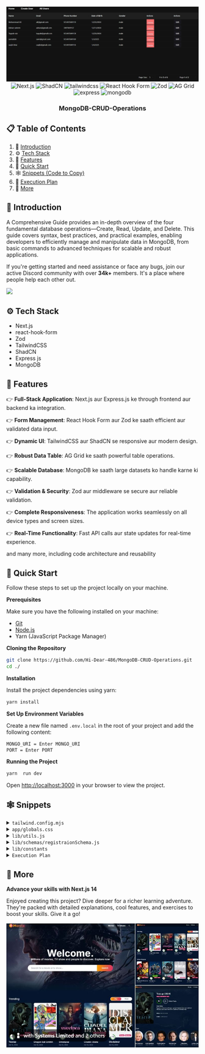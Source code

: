 <div align="center">
  <br />
    <a href="https://youtu.be/lEflo_sc82g?feature=shared" target="_blank">
      <img src="https://github.com/Hi-Dear-486/MongoDB-CRUD-Operations/blob/zeeshanBranch/mongodb-crud-operation.JPG" alt="Project Banner">
    </a>
  <br />

  <div>
   <img
  src="https://img.shields.io/badge/Next.js-0070F3?style=for-the-badge&logo=next.js&logoColor=white"
  alt="Next.js"
/>
    <img src="https://img.shields.io/badge/ShadCN-UI%20Components-red?style=for-the-badge&logo=react&logoColor=white" alt="ShadCN" />
    <img src="https://img.shields.io/badge/-Tailwind_CSS-black?style=for-the-badge&logoColor=white&logo=tailwindcss&color=06B6D4" alt="tailwindcss" />
    <img src="https://img.shields.io/badge/React_Hook_Form-v7.44.2-blue?style=for-the-badge&logo=reacthookform&logoColor=white" alt="React Hook Form" />
    <img src="https://img.shields.io/badge/Zod-Type%20Validation-blue?style=for-the-badge&logo=typescript&logoColor=white" alt="Zod" />
    <img src="https://img.shields.io/badge/AG%20Grid-Data%20Table-blue?style=for-the-badge&logo=react&logoColor=white" alt="AG Grid" />
    <img src="https://img.shields.io/badge/-Express.js-lightgrey?style=for-the-badge&logo=express&logoColor=black" alt="express" />
    <img src="https://img.shields.io/badge/-MongoDB-green?style=for-the-badge&logo=mongodb&logoColor=white" alt="mongodb" />

  </div>

  <h3 align="center">MongoDB-CRUD-Operations</h3>
</div>

## 📋 <a name="table">Table of Contents</a>

1. 🤖 [Introduction](#introduction)
2. ⚙️ [Tech Stack](#tech-stack)
3. 🔋 [Features](#features)
4. 🤸 [Quick Start](#quick-start)
5. 🕸️ [Snippets (Code to Copy)](#snippets)
6. 🔗 [Execution Plan](#links)
7. 🚀 [More](#more)


## <a name="introduction">🤖 Introduction</a>

A Comprehensive Guide provides an in-depth overview of the four fundamental database operations—Create, Read, Update, and Delete. This guide covers syntax, best practices, and practical examples, enabling developers to efficiently manage and manipulate data in MongoDB, from basic commands to advanced techniques for scalable and robust applications.

If you're getting started and need assistance or face any bugs, join our active Discord community with over **34k+** members. It's a place where people help each other out.

<a href="https://discord.com/invite/n6EdbFJ" target="_blank"><img src="https://github.com/sujatagunale/EasyRead/assets/151519281/618f4872-1e10-42da-8213-1d69e486d02e" /></a>

## <a name="tech-stack">⚙️ Tech Stack</a>

- Next.js
- react-hook-form
- Zod
- TailwindCSS
- ShadCN
- Express js
- MongoDB

## <a name="features">🔋 Features</a>

👉 **Full-Stack Application**: Next.js aur Express.js ke through frontend aur backend ka integration.

👉 **Form Management**: React Hook Form aur Zod ke saath efficient aur validated data input.

👉 **Dynamic UI**: TailwindCSS aur ShadCN se responsive aur modern design.

👉 **Robust Data Table**: AG Grid ke saath powerful table operations.

👉 **Scalable Database**: MongoDB ke saath large datasets ko handle karne ki capability.

👉 **Validation & Security**: Zod aur middleware se secure aur reliable validation.

👉 **Complete Responsiveness**: The application works seamlessly on all device types and screen sizes.

👉 **Real-Time Functionality**: Fast API calls aur state updates for real-time experience.

and many more, including code architecture and reusability

## <a name="quick-start">🤸 Quick Start</a>

Follow these steps to set up the project locally on your machine.

**Prerequisites**

Make sure you have the following installed on your machine:

- [Git](https://git-scm.com/)
- [Node.js](https://nodejs.org/en)
- Yarn (JavaScript Package Manager)

**Cloning the Repository**

```bash
git clone https://github.com/Hi-Dear-486/MongoDB-CRUD-Operations.git
cd ./
```

**Installation**

Install the project dependencies using yarn:

```bash
yarn install
```

**Set Up Environment Variables**

Create a new file named `.env.local` in the root of your project and add the following content:

```env
MONGO_URI = Enter MONGO_URI
PORT = Enter PORT
```

**Running the Project**

```bash
yarn  run dev
```

Open [http://localhost:3000](http://localhost:3000) in your browser to view the project.

## <a name="snippets">🕸️ Snippets</a>

<details>
<summary><code>tailwind.config.mjs</code></summary>

```javascript
/** @type {import('tailwindcss').Config} */

export default {
  darkMode: ["class"],
  content: [
    "./pages/**/*.{js,ts,jsx,tsx,mdx}",
    "./components/**/*.{js,ts,jsx,tsx,mdx}",
    "./app/**/*.{js,ts,jsx,tsx,mdx}",
  ],
  theme: {
    extend: {
      colors: {
        background: "hsl(var(--background))",
        foreground: "hsl(var(--foreground))",
        card: {
          DEFAULT: "hsl(var(--card))",
          foreground: "hsl(var(--card-foreground))",
        },
        popover: {
          DEFAULT: "hsl(var(--popover))",
          foreground: "hsl(var(--popover-foreground))",
        },
        primary: {
          DEFAULT: "hsl(var(--primary))",
          foreground: "hsl(var(--primary-foreground))",
        },
        secondary: {
          DEFAULT: "hsl(var(--secondary))",
          foreground: "hsl(var(--secondary-foreground))",
        },
        muted: {
          DEFAULT: "hsl(var(--muted))",
          foreground: "hsl(var(--muted-foreground))",
        },
        accent: {
          DEFAULT: "hsl(var(--accent))",
          foreground: "hsl(var(--accent-foreground))",
        },
        destructive: {
          DEFAULT: "hsl(var(--destructive))",
          foreground: "hsl(var(--destructive-foreground))",
        },
        border: "hsl(var(--border))",
        input: "hsl(var(--input))",
        ring: "hsl(var(--ring))",
        chart: {
          1: "hsl(var(--chart-1))",
          2: "hsl(var(--chart-2))",
          3: "hsl(var(--chart-3))",
          4: "hsl(var(--chart-4))",
          5: "hsl(var(--chart-5))",
        },
      },
      boxShadow: {
        62: "rgb(204, 219, 232) 3px 3px 6px 0px inset, rgba(255, 255, 255, 0.5) -3px -3px 6px 1px inset",
      },
      borderRadius: {
        lg: "var(--radius)",
        md: "calc(var(--radius) - 2px)",
        sm: "calc(var(--radius) - 4px)",
      },
    },
  },
  plugins: [require("tailwindcss-animate")],
};

```
</details>

<details>
<summary><code>app/globals.css</code></summary>

```css
@tailwind base;
@tailwind components;
@tailwind utilities;

body {
  font-family: Arial, Helvetica, sans-serif;
}

@layer base {
  :root {
    --background: 0 0% 100%;
    --foreground: 240 10% 3.9%;
    --card: 0 0% 100%;
    --card-foreground: 240 10% 3.9%;
    --popover: 0 0% 100%;
    --popover-foreground: 240 10% 3.9%;
    --primary: 240 5.9% 10%;
    --primary-foreground: 0 0% 98%;
    --secondary: 240 4.8% 95.9%;
    --secondary-foreground: 240 5.9% 10%;
    --muted: 240 4.8% 95.9%;
    --muted-foreground: 240 3.8% 46.1%;
    --accent: 240 4.8% 95.9%;
    --accent-foreground: 240 5.9% 10%;
    --destructive: 0 84.2% 60.2%;
    --destructive-foreground: 0 0% 98%;
    --border: 240 5.9% 90%;
    --input: 240 5.9% 90%;
    --ring: 240 10% 3.9%;
    --chart-1: 12 76% 61%;
    --chart-2: 173 58% 39%;
    --chart-3: 197 37% 24%;
    --chart-4: 43 74% 66%;
    --chart-5: 27 87% 67%;
    --radius: 0.5rem;
  }
  .dark {
    --background: 240 10% 3.9%;
    --foreground: 0 0% 98%;
    --card: 240 10% 3.9%;
    --card-foreground: 0 0% 98%;
    --popover: 240 10% 3.9%;
    --popover-foreground: 0 0% 98%;
    --primary: 0 0% 98%;
    --primary-foreground: 240 5.9% 10%;
    --secondary: 240 3.7% 15.9%;
    --secondary-foreground: 0 0% 98%;
    --muted: 240 3.7% 15.9%;
    --muted-foreground: 240 5% 64.9%;
    --accent: 240 3.7% 15.9%;
    --accent-foreground: 0 0% 98%;
    --destructive: 0 62.8% 30.6%;
    --destructive-foreground: 0 0% 98%;
    --border: 240 3.7% 15.9%;
    --input: 240 3.7% 15.9%;
    --ring: 240 4.9% 83.9%;
    --chart-1: 220 70% 50%;
    --chart-2: 160 60% 45%;
    --chart-3: 30 80% 55%;
    --chart-4: 280 65% 60%;
    --chart-5: 340 75% 55%;
  }
}

@layer base {
  * {
    @apply border-border;
  }
  body {
    @apply bg-background text-foreground;
  }
}

.gray {
  background-color: rgb(92, 98, 100);
}

.ag-header-cell-filter-button {
  background-color: white !important;
  color: gray !important;
  border-radius: 5px !important;
  padding: 5px 10px;
  cursor: pointer;
  border: 4px solid white;
}

.ag-header-cell-filter-button:hover {
  background-color: white !important;
}

```
</details>
<details>
<summary><code>lib/utils.js</code></summary>

```typescript
import { type ClassValue, clsx } from "clsx";
import { twMerge } from "tailwind-merge";

export function cn(...inputs: ClassValue[]) {
  return twMerge(clsx(inputs));
}

```
</details>

<details>
<summary><code>lib/schemas/registraionSchema.js</code></summary>

```javascript
import { z } from "zod";

export const formSchema = z.object({
  name: z.string().min(2, {
    message: "Username must be at least 2 characters.",
  }),
  email: z.string().email({ message: "Invalid email address." }),
  password: z
    .string()
    .regex(
      /^(?=.*[A-Z])(?=.*[a-z])(?=.*\d)(?=.*[!@#$%^&*(),.?":{}|<>]).{8,}$/,
      {
        message:
          "Password must be at least 8 characters long and include an uppercase letter, a lowercase letter, a number, and a special character.",
      }
    ),
  phone: z.string().regex(/^\+?[1-9]\d{1,14}$/, {
    message: "Phone number must be a valid international format.",
  }),
  dob: z.date({
    required_error: "A date of birth is required.",
  }),
  gender: z
    .string()
    .refine((val) => ["male", "female", "other"].includes(val), {
      message: "You need to select a notification type.",
    }),
});
```
</details>

<details>
<summary><code>lib/constants</code></summary>

```javascript
export const RADIO_OPTIONS = [
  { value: "male", label: "Male" },
  { value: "female", label: "Female" },
  { value: "other", label: "Other" },
];

// Column definitions
export const colDefs = [
  {
    field: "name",
    flex: 1,
    headerName: "Name",
    filter: true,
    floatingFilter: true,
    checkboxSelection: true,
  },
  {
    field: "email",
    flex: 1,
    headerName: "Email",
    filter: true,
    floatingFilter: true,
  },
  {
    field: "phone",
    flex: 1,
    headerName: "Phone Number",
    filter: true,
    floatingFilter: true,
    cellClassRules: {
      // apply green to electric cars
      "rag-green": (params) => params.value === "923497849159",
    },
  },
  {
    field: "dob",
    flex: 1,
    headerName: "Date of Birth",
    floatingFilter: true,
    valueFormatter: (item) => new Date(item.value).toLocaleDateString(),
  },
  {
    field: "gender",
    flex: 1,
    headerName: "Gender",
    filter: true,
    floatingFilter: true,
  },
];

```
</details>
<details>
<summary><code>Execution Plan</code></summary>

```javascript
Implementation Steps:
1 Initialize Project:
  Create a new Node.js project:
  npx create-next-app@latest ./

2 Install required dependencies:
yarn  add express mongoose
yarn add nodemon --dev

3 Project Setup:
🕸 Setup basic Express server.
🕸 Configure environment variables using .env file.

4 Connect to MongoDB:
🕸 Use mongoose.connect() to establish a connection with MongoDB.

5 Define Models:
🕸 Create a schema for the data you want to handle (e.g., users, posts, products).
🕸 Use Mongoose to define models.

😞 Its my mistake i am not using api/
😔 i am directly use resource

6 Implement Routes:
🕸 Create RESTful routes for each CRUD operation:
🕸 Create: POST /api/resource
🕸 Read: GET /api/resource, GET /api/resource/:id
🕸 Update: PUT /api/resource/:id
🕸 Delete: DELETE /api/resource/:id

7 Controllers:
🕸 Create controller functions to handle the business logic for each route

8 Test Endpoints:
🕸 Use tools like Postman or Thunder Client to test your API endpoints

9 Error Handling:
🕸 Implement proper error handling and validation for incoming data.

10 Run Server:
🕸 Use nodemon for development to restart the server automatically
```
</details>

## <a name="more">🚀 More</a>

**Advance your skills with Next.js 14**

Enjoyed creating this project? Dive deeper  for a richer learning adventure. They're packed with detailed explanations, cool features, and exercises to boost your skills. Give it a go!

<a href="https://github.com/Hi-Dear-486/Movie-flix-App" target="_blank">
<img src="https://github.com/Hi-Dear-486/Movie-flix-App/blob/master/movie.JPG" alt="Project Banner">
</a>

<br />
<br />

#
